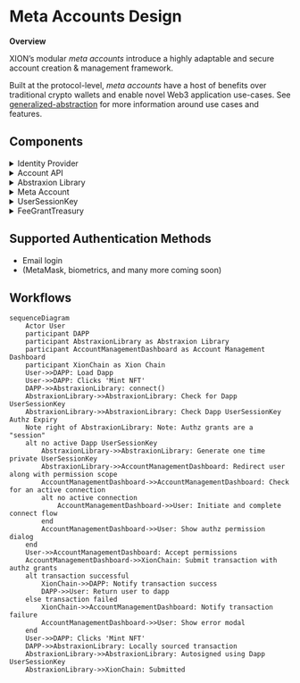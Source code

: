 # Meta Accounts Design

**Overview**

XION’s modular _meta accounts_ introduce a highly adaptable and secure account creation & management framework.

Built at the protocol-level, _meta accounts_ have a host of benefits over traditional crypto wallets and enable novel Web3 application use-cases. See [generalized-abstraction](../../../learn/learn-about-xion/generalized-abstraction/ "mention") for more information around use cases and features.

## Components

<details>

<summary>Identity Provider</summary>

In the case of social login an identity provider is used to handle the confirmation of identity.

</details>

<details>

<summary>Account API</summary>

A set of services used to assist and sponsor new meta account creation.&#x20;

See the [repo](https://github.com/burnt-labs/account-abstraction-api)

</details>

<details>

<summary>Abstraxion Library</summary>

This graz-based frontend library aids in integration with your react front end.

See the [repo](https://github.com/burnt-labs/abstraxion)

</details>

<details>

<summary>Meta Account</summary>

This contract along with a custom XION module represent the core of the meta account functionality.

See the [repo](https://github.com/burnt-labs/contracts)

</details>

<details>

<summary>UserSessionKey</summary>

The temporary key generated on the DAPP side which is granted ContractExecutionAuthorization by the user's Meta Account on a temporary basis.

</details>

<details>

<summary>FeeGrantTreasury</summary>

A account a dapp may user to sponsor transactions submitted by the UserSessionKey.

</details>

## Supported Authentication Methods

* Email login
* (MetaMask, biometrics, and many more coming soon)

## Workflows



```mermaid
sequenceDiagram
    Actor User
    participant DAPP
    participant AbstraxionLibrary as Abstraxion Library
    participant AccountManagementDashboard as Account Management Dashboard
    participant XionChain as Xion Chain
    User->>DAPP: Load Dapp
    User->>DAPP: Clicks 'Mint NFT'
    DAPP->>AbstraxionLibrary: connect()
    AbstraxionLibrary->>AbstraxionLibrary: Check for Dapp UserSessionKey 
    AbstraxionLibrary->>AbstraxionLibrary: Check Dapp UserSessionKey Authz Expiry
    Note right of AbstraxionLibrary: Note: Authz grants are a "session"
    alt no active Dapp UserSessionKey
        AbstraxionLibrary->>AbstraxionLibrary: Generate one time private UserSessionKey
        AbstraxionLibrary->>AccountManagementDashboard: Redirect user along with permission scope 
        AccountManagementDashboard->>AccountManagementDashboard: Check for an active connection
        alt no active connection
            AccountManagementDashboard->>User: Initiate and complete connect flow
        end
        AccountManagementDashboard->>User: Show authz permission dialog
    end
    User->>AccountManagementDashboard: Accept permissions
    AccountManagementDashboard->>XionChain: Submit transaction with authz grants
    alt transaction successful
        XionChain->>DAPP: Notify transaction success
        DAPP->>User: Return user to dapp
    else transaction failed
        XionChain->>AccountManagementDashboard: Notify transaction failure
        AccountManagementDashboard->>User: Show error modal
    end
    User->>DAPP: Clicks 'Mint NFT'
    DAPP->>AbstraxionLibrary: Locally sourced transaction
    AbstraxionLibrary->>AbstraxionLibrary: Autosigned using Dapp UserSessionKey  
    AbstraxionLibrary->>XionChain: Submitted 
```



